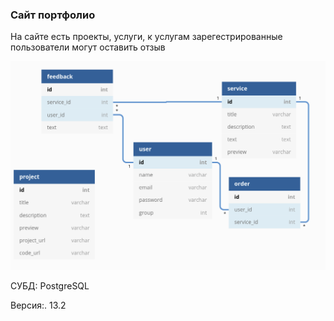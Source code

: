 ### Сайт портфолио

На сайте есть проекты, услуги, к услугам зарегестрированные пользователи могут оставить отзыв


![](model.png)

СУБД: PostgreSQL

Версия:. 13.2 
